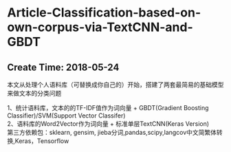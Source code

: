 # Article-Classification-based-on-own-corpus-via-TextCNN-and-GBDT
## Create Time: 2018-05-24
本文从处理个人语料库（可替换成你自己的）开始，搭建了两套最简易的基础模型来做文本的分类问题  

1、统计语料库，文本的的TF-IDF值作为词向量 + GBDT(Gradient Boosting Classifier)/SVM(Support Vector Classifer)  
2、语料库的Word2Vector作为词向量 + 标准单层TextCNN(Keras Version)  
第三方依赖包：sklearn, gensim, jieba分词,pandas,scipy,langcov中文简繁体转换,Keras，Tensorflow
